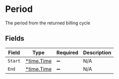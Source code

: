 # Period

The period from the returned billing cycle


## Fields

| Field                                      | Type                                       | Required                                   | Description                                |
| ------------------------------------------ | ------------------------------------------ | ------------------------------------------ | ------------------------------------------ |
| `Start`                                    | [*time.Time](https://pkg.go.dev/time#Time) | :heavy_minus_sign:                         | N/A                                        |
| `End`                                      | [*time.Time](https://pkg.go.dev/time#Time) | :heavy_minus_sign:                         | N/A                                        |